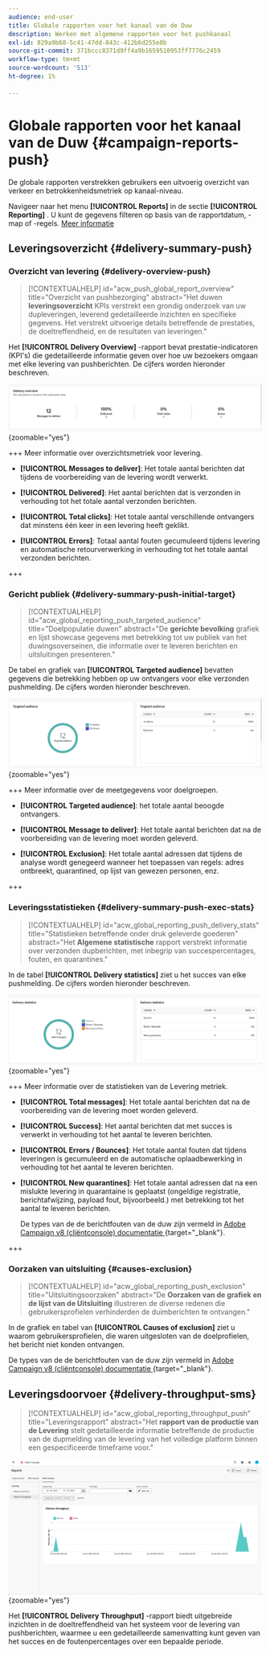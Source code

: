 ```yaml
---
audience: end-user
title: Globale rapporten voor het kanaal van de Duw
description: Werken met algemene rapporten voor het pushkanaal
exl-id: 829a9b68-5c41-47dd-843c-412b6d255e8b
source-git-commit: 371bccc8371d9ff4a9b1659510953ff7776c2459
workflow-type: tm+mt
source-wordcount: '513'
ht-degree: 1%

---
```


# Globale rapporten voor het kanaal van de Duw {#campaign-reports-push}

De globale rapporten verstrekken gebruikers een uitvoerig overzicht van verkeer en betrokkenheidsmetriek op kanaal-niveau.

Navigeer naar het menu **[!UICONTROL Reports]** in de sectie **[!UICONTROL Reporting]** . U kunt de gegevens filteren op basis van de rapportdatum, -map of -regels. [Meer informatie](global-reports.md)

## Leveringsoverzicht {#delivery-summary-push}

### Overzicht van levering {#delivery-overview-push}

>[!CONTEXTUALHELP]
>id="acw_push_global_report_overview"
>title="Overzicht van pushbezorging"
>abstract="Het duwen **leveringsoverzicht** KPIs verstrekt een grondig onderzoek van uw dupleveringen, leverend gedetailleerde inzichten en specifieke gegevens. Het verstrekt uitvoerige details betreffende de prestaties, de doeltreffendheid, en de resultaten van leveringen."

Het **[!UICONTROL Delivery Overview]** -rapport bevat prestatie-indicatoren (KPI&#39;s) die gedetailleerde informatie geven over hoe uw bezoekers omgaan met elke levering van pushberichten. De cijfers worden hieronder beschreven.

![](assets/global_report_push_delivery_overview.png){zoomable="yes"}

+++ Meer informatie over overzichtsmetriek voor levering.

* **[!UICONTROL Messages to deliver]**: Het totale aantal berichten dat tijdens de voorbereiding van de levering wordt verwerkt.

* **[!UICONTROL Delivered]**: Het aantal berichten dat is verzonden in verhouding tot het totale aantal verzonden berichten.

* **[!UICONTROL Total clicks]**: Het totale aantal verschillende ontvangers dat minstens één keer in een levering heeft geklikt.

* **[!UICONTROL Errors]**: Totaal aantal fouten gecumuleerd tijdens levering en automatische retourverwerking in verhouding tot het totale aantal verzonden berichten.

+++

### Gericht publiek {#delivery-summary-push-initial-target}

>[!CONTEXTUALHELP]
>id="acw_global_reporting_push_targeted_audience"
>title="Doelpopulatie duwen"
>abstract="De **gerichte bevolking** grafiek en lijst showcase gegevens met betrekking tot uw publiek van het duwingsoverseinen, die informatie over te leveren berichten en uitsluitingen presenteren."

De tabel en grafiek van **[!UICONTROL Targeted audience]** bevatten gegevens die betrekking hebben op uw ontvangers voor elke verzonden pushmelding. De cijfers worden hieronder beschreven.

![](assets/global_report_push_targeted_audience.png){zoomable="yes"}

+++ Meer informatie over de meetgegevens voor doelgroepen.

* **[!UICONTROL Targeted audience]**: het totale aantal beoogde ontvangers.

* **[!UICONTROL Message to deliver]**: Het totale aantal berichten dat na de voorbereiding van de levering moet worden geleverd.

* **[!UICONTROL Exclusion]**: Het totale aantal adressen dat tijdens de analyse wordt genegeerd wanneer het toepassen van regels: adres ontbreekt, quarantined, op lijst van gewezen personen, enz.

+++

### Leveringsstatistieken {#delivery-summary-push-exec-stats}

>[!CONTEXTUALHELP]
>id="acw_global_reporting_push_delivery_stats"
>title="Statistieken betreffende onder druk geleverde goederen"
>abstract="Het **Algemene statistische** rapport verstrekt informatie over verzonden dupberichten, met inbegrip van succespercentages, fouten, en quarantines."

In de tabel **[!UICONTROL Delivery statistics]** ziet u het succes van elke pushmelding. De cijfers worden hieronder beschreven.

![](assets/global_report_push_delivery_statistics.png){zoomable="yes"}

+++ Meer informatie over de statistieken van de Levering metriek.

* **[!UICONTROL Total messages]**: Het totale aantal berichten dat na de voorbereiding van de levering moet worden geleverd.

* **[!UICONTROL Success]**: Het aantal berichten dat met succes is verwerkt in verhouding tot het aantal te leveren berichten.

* **[!UICONTROL Errors / Bounces]**: Het totale aantal fouten dat tijdens leveringen is gecumuleerd en de automatische oplaadbewerking in verhouding tot het aantal te leveren berichten.

* **[!UICONTROL New quarantines]**: Het totale aantal adressen dat na een mislukte levering in quarantaine is geplaatst (ongeldige registratie, berichtafwijzing, payload fout, bijvoorbeeld.) met betrekking tot het aantal te leveren berichten.

  De types van de de berichtfouten van de duw zijn vermeld in [ Adobe Campaign v8 (cliëntconsole) documentatie ](https://experienceleague.adobe.com/docs/campaign/campaign-v8/send/failures/delivery-failures.html#push-error-types) {target="_blank"}.

+++

### Oorzaken van uitsluiting {#causes-exclusion}

>[!CONTEXTUALHELP]
>id="acw_global_reporting_push_exclusion"
>title="Uitsluitingsoorzaken"
>abstract="De **Oorzaken van de grafiek en de lijst van de Uitsluiting** illustreren de diverse redenen die gebruikersprofielen verhinderden de duimberichten te ontvangen."

In de grafiek en tabel van **[!UICONTROL Causes of exclusion]** ziet u waarom gebruikersprofielen, die waren uitgesloten van de doelprofielen, het bericht niet konden ontvangen.

De types van de de berichtfouten van de duw zijn vermeld in [ Adobe Campaign v8 (cliëntconsole) documentatie ](https://experienceleague.adobe.com/docs/campaign/campaign-v8/send/failures/delivery-failures.html#push-error-types) {target="_blank"}.

## Leveringsdoorvoer {#delivery-throughput-sms}

>[!CONTEXTUALHELP]
>id="acw_global_reporting_throughput_push"
>title="Leveringsrapport"
>abstract="Het **rapport van de productie van de Levering** stelt gedetailleerde informatie betreffende de productie van de dupmelding van de levering van het volledige platform binnen een gespecificeerde timeframe voor."

![](assets/global_report_push_delivery_throughput.png){zoomable="yes"}

Het **[!UICONTROL Delivery Throughput]** -rapport biedt uitgebreide inzichten in de doeltreffendheid van het systeem voor de levering van pushberichten, waarmee u een gedetailleerde samenvatting kunt geven van het succes en de foutenpercentages over een bepaalde periode.
